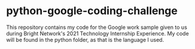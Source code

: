 # python-google-coding-challenge
This repository contains my code for the Google work sample given to us during Bright Network's 2021 Technology Internship Experience.
My code will be found in the python folder, as that is the language I used.
